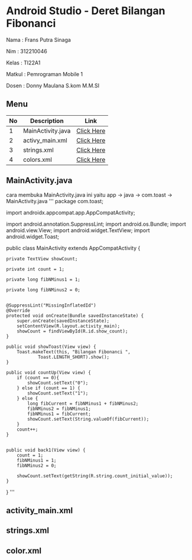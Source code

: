 # Android Studio - Deret Bilangan Fibonanci 

Nama   : Frans Putra Sinaga

Nim    : 312210046

Kelas  : TI22A1 

Matkul : Pemrograman Mobile 1

Dosen  : Donny Maulana S.kom M.M.SI

## Menu <br>
| No | Description | Link |
|-----|------|-----|
|1|MainActivity.java|[Click Here](#MainActivity.java)|
|2|activy_main.xml|[Click Here](#activity_main.xml)|
|3|strings.xml|[Click Here](#strings.xml)|
|4|colors.xml|[Click Here](#colors.xml)|

## MainActivity.java 
cara membuka MainActivity.java ini yaitu app -> java -> com.toast -> MainActivity.java
'''
package com.toast;

import androidx.appcompat.app.AppCompatActivity;

import android.annotation.SuppressLint;
import android.os.Bundle;
import android.view.View;
import android.widget.TextView;
import android.widget.Toast;

public class MainActivity extends AppCompatActivity {

    private TextView showCount;

    private int count = 1;

    private long fibNMinus1 = 1;

    private long fibNMinus2 = 0;


    @SuppressLint("MissingInflatedId")
    @Override
    protected void onCreate(Bundle savedInstanceState) {
        super.onCreate(savedInstanceState);
        setContentView(R.layout.activity_main);
        showCount = findViewById(R.id.show_count);
    }

    public void showToast(View view) {
        Toast.makeText(this, "Bilangan Fibonanci ",
                Toast.LENGTH_SHORT).show();
    }

    public void countUp(View view) {
        if (count == 0){
            showCount.setText("0");
        } else if (count == 1) {
            showCount.setText("1");
        } else {
            long fibCurrent = fibNMinus1 + fibNMinus2;
            fibNMinus2 = fibNMinus1;
            fibNMinus1 = fibCurrent;
            showCount.setText(String.valueOf(fibCurrent));
        }
        count++;
    }


    public void back1(View view) {
        count = 1;
        fibNMinus1 = 1;
        fibNMinus2 = 0;

        showCount.setText(getString(R.string.count_initial_value));
    }
}
'''

## activity_main.xml





## strings.xml



## color.xml


